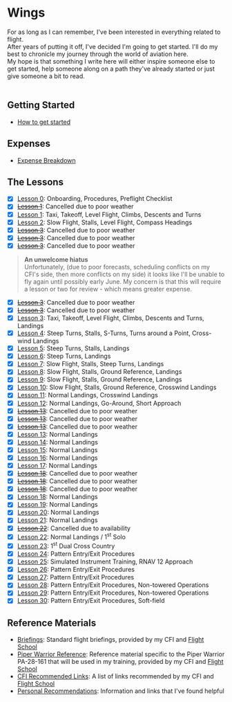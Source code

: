 # Wings
For as long as I can remember, I've been interested in everything related to flight.<br />
After years of putting it off, I've decided I'm going to get started.  I'll do my best to chronicle my journey through the world of aviation here.
<br />
My hope is that something I write here will either inspire someone else to get started, help someone along on a path they've already started or just give someone a bit to read.<br />
<br />

## Getting Started
- [How to get started](./gettingStarted.md)
## Expenses
- [Expense Breakdown](./expenses/expenseBreakdown.md)
## The Lessons
- [X] [Lesson 0](./lessonRecaps/2021-04-05.md): Onboarding, Procedures, Preflight Checklist
- [X] [<del>Lesson 1</del>](./lessonRecaps/2021-04-07.md): Cancelled due to poor weather
- [X] [Lesson 1](./lessonRecaps/2021-04-09.md): Taxi, Takeoff, Level Flight, Climbs, Descents and Turns
- [X] [Lesson 2](./lessonRecaps/2021-04-13.md): Slow Flight, Stalls, Level Flight, Compass Headings
- [X] [<del>Lesson 3</del>](./lessonRecaps/2021-04-14.md): Cancelled due to poor weather
- [X] [<del>Lesson 3</del>](./lessonRecaps/2021-04-20.md): Cancelled due to poor weather
- [X] [<del>Lesson 3</del>](./lessonRecaps/2021-04-21.md): Cancelled due to poor weather

> **An unwelcome hiatus**<br />
Unfortunately, (due to poor forecasts, scheduling conflicts on my CFI's side, then more conflicts on my side) it looks like I'll be unable to fly again until possibly early June. My concern is that this will require a lesson or two for review - which means greater expense.

- [X] [<del>Lesson 3</del>](./lessonRecaps/2021-05-25.md): Cancelled due to poor weather
- [X] [<del>Lesson 3</del>](./lessonRecaps/2021-05-28.md): Cancelled due to poor weather
- [X] [Lesson 3](./lessonRecaps/2021-06-03.md): Taxi, Takeoff, Level Flight, Climbs, Descents and Turns, Landings
- [X] [Lesson 4](./lessonRecaps/2021-06-05.md): Steep Turns, Stalls, S-Turns, Turns around a Point, Cross-wind Landings
- [X] [Lesson 5](./lessonRecaps/2021-06-10.md): Steep Turns, Stalls, Landings
- [X] [Lesson 6](./lessonRecaps/2021-06-11.md): Steep Turns, Landings
- [X] [Lesson 7](./lessonRecaps/2021-06-12.md): Slow Flight, Stalls, Steep Turns, Landings
- [X] [Lesson 8](./lessonRecaps/2021-06-15.md): Slow Flight, Stalls, Ground Reference, Landings
- [X] [Lesson 9](./lessonRecaps/2021-06-16.md): Slow Flight, Stalls, Ground Reference, Landings
- [X] [Lesson 10](./lessonRecaps/2021-06-17.md): Slow Flight, Stalls, Ground Reference, Crosswind Landings
- [X] [Lesson 11](./lessonRecaps/2021-06-23.md): Normal Landings, Crosswind Landings
- [X] [Lesson 12](./lessonRecaps/2021-06-24.md): Normal Landings, Go-Around, Short Approach
- [X] [<del>Lesson 13</del>](./lessonRecaps/2021-06-25.md): Cancelled due to poor weather
- [X] [<del>Lesson 13</del>](./lessonRecaps/2021-06-30.md): Cancelled due to poor weather
- [X] [<del>Lesson 13</del>](./lessonRecaps/2021-07-01.md): Cancelled due to poor weather
- [X] [Lesson 13](./lessonRecaps/2021-07-02.md): Normal Landings
- [X] [Lesson 14](./lessonRecaps/2021-07-06.md): Normal Landings
- [X] [Lesson 15](./lessonRecaps/2021-07-07.md): Normal Landings
- [X] [Lesson 16](./lessonRecaps/2021-07-09.md): Normal Landings
- [X] [Lesson 17](./lessonRecaps/2021-07-13.md): Normal Landings
- [X] [<del>Lesson 18</del>](./lessonRecaps/2021-07-14.md): Cancelled due to poor weather
- [X] [<del>Lesson 18</del>](./lessonRecaps/2021-07-16.md): Cancelled due to poor weather
- [X] [<del>Lesson 18</del>](./lessonRecaps/2021-07-17.md): Cancelled due to poor weather
- [X] [Lesson 18](./lessonRecaps/2021-07-19.md): Normal Landings
- [X] [Lesson 19](./lessonRecaps/2021-07-20.md): Normal Landings
- [X] [Lesson 20](./lessonRecaps/2021-07-21.md): Normal Landings
- [X] [Lesson 21](./lessonRecaps/2021-07-22.md): Normal Landings
- [X] [<del>Lesson 22</del>](./lessonRecaps/2021-07-23.md): Cancelled due to availability
- [X] [Lesson 22](./lessonRecaps/2021-08-02.md): Normal Landings / 1<sup>st</sup> Solo
- [X] [Lesson 23](./lessonRecaps/2021-08-03.md): 1<sup>st</sup> Dual Cross Country
- [X] [Lesson 24](./lessonRecaps/2021-08-04.md): Pattern Entry/Exit Procedures
- [X] [Lesson 25](./lessonRecaps/2021-08-05.md): Simulated Instrument Training, RNAV 12 Approach
- [X] [Lesson 26](./lessonRecaps/2021-08-11.md): Pattern Entry/Exit Procedures
- [X] [Lesson 27](./lessonRecaps/2021-08-12.md): Pattern Entry/Exit Procedures
- [X] [Lesson 28](./lessonRecaps/2021-08-16.md): Pattern Entry/Exit Procedures, Non-towered Operations
- [X] [Lesson 29](./lessonRecaps/2021-08-18.md): Pattern Entry/Exit Procedures, Non-towered Operations
- [X] [Lesson 30](./lessonRecaps/2021-08-19.md): Pattern Entry/Exit Procedures, Soft-field
## Reference Materials
- [Briefings](./reference/briefings/): Standard flight briefings, provided by my CFI and [Flight School](http://jcfs.net/)
- [Piper Warrior Reference](./reference/piperWarrior/): Reference material specific to the Piper Warrior PA-28-161 that will be used in my training, provided by my CFI and [Flight School](http://jcfs.net/)
- [CFI Recommended Links](./reference/recommendedLinks-JCFS.md): A list of links recommended by my CFI and [Flight School](http://jcfs.net/)
- [Personal Recommendations](./reference/recommendedLinks-Personal.md): Information and links that I've found helpful